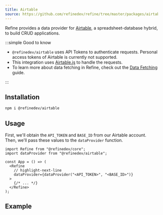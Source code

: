 ```yaml
---
title: Airtable
source: https://github.com/refinedev/refine/tree/master/packages/airtable
---
```


Refine provides a data provider for [Airtable](https://airtable.com/), a spreadsheet-database hybrid, to build CRUD applications.

:::simple Good to know

- `@refinedev/airtable` uses API Tokens to authenticate requests. Personal access tokens of Airtable is currently not supported.
- This integration uses [Airtable.js](https://github.com/Airtable/airtable.js) to handle the requests.
- To learn more about data fetching in Refine, check out the [Data Fetching](/docs/guides-concepts/data-fetching) guide.

:::

## Installation

```bash
npm i @refinedev/airtable
```

## Usage

First, we'll obtain the `API_TOKEN` and `BASE_ID` from our Airtable account. Then, we'll pass these values to the `dataProvider` function.

```tsx title="app.tsx"
import Refine from "@refinedev/core";
import dataProvider from "@refinedev/airtable";

const App = () => (
  <Refine
    // highlight-next-line
    dataProvider={dataProvider("<API_TOKEN>", "<BASE_ID>")}
  >
    {/* ... */}
  </Refine>
);
```

## Example

<CodeSandboxExample path="data-provider-airtable" />
